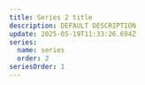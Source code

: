 ```yaml
---
title: Series 2 title
description: DEFAULT DESCRIPTION
update: 2025-05-19T11:33:26.694Z
series:
  name: series
  order: 2
seriesOrder: 1
---
```


